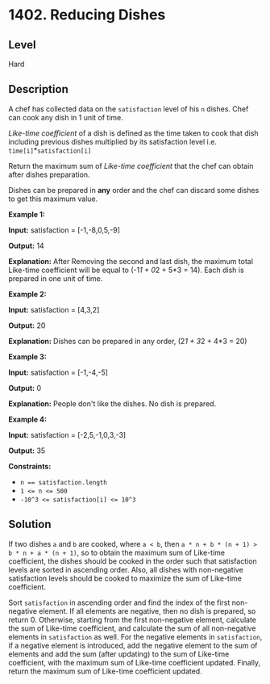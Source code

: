 # 1402. Reducing Dishes
## Level
Hard

## Description
A chef has collected data on the `satisfaction` level of his `n` dishes. Chef can cook any dish in 1 unit of time.

*Like-time coefficient* of a dish is defined as the time taken to cook that dish including previous dishes multiplied by its satisfaction level i.e. `time[i]`*`satisfaction[i]`

Return the maximum sum of *Like-time coefficient* that the chef can obtain after dishes preparation.

Dishes can be prepared in **any** order and the chef can discard some dishes to get this maximum value.

**Example 1:**

**Input:** satisfaction = [-1,-8,0,5,-9]

**Output:** 14

**Explanation:** After Removing the second and last dish, the maximum total Like-time coefficient will be equal to (-1*1 + 0*2 + 5*3 = 14). Each dish is prepared in one unit of time.

**Example 2:**

**Input:** satisfaction = [4,3,2]

**Output:** 20

**Explanation:** Dishes can be prepared in any order, (2*1 + 3*2 + 4*3 = 20)

**Example 3:**

**Input:** satisfaction = [-1,-4,-5]

**Output:** 0

**Explanation:** People don't like the dishes. No dish is prepared.

**Example 4:**

**Input:** satisfaction = [-2,5,-1,0,3,-3]

**Output:** 35

**Constraints:**

* `n == satisfaction.length`
* `1 <= n <= 500`
* `-10^3 <= satisfaction[i] <= 10^3`

## Solution
If two dishes `a` and `b` are cooked, where `a < b`, then `a * n + b * (n + 1) > b * n + a * (n + 1)`, so to obtain the maximum sum of Like-time coefficient, the dishes should be cooked in the order such that satisfaction levels are sorted in ascending order. Also, all dishes with non-negative satisfaction levels should be cooked to maximize the sum of Like-time coefficient.

Sort `satisfaction` in ascending order and find the index of the first non-negative element. If all elements are negative, then no dish is prepared, so return 0. Otherwise, starting from the first non-negative element, calculate the sum of Like-time coefficient, and calculate the sum of all non-negative elements in `satisfaction` as well. For the negative elements in `satisfaction`, if a negative element is introduced, add the negative element to the sum of elements and add the sum (after updating) to the sum of Like-time coefficient, with the maximum sum of Like-time coefficient updated. Finally, return the maximum sum of Like-time coefficient updated.
